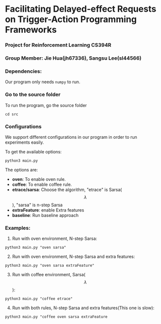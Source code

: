 
# Facilitating Delayed-effect Requests on Trigger-Action Programming Frameworks
### Project for Reinforcement Learning CS394R
### Group Member: Jie Hua(jh67336), Sangsu Lee(sl44566)

### Dependencies:
Our program only needs `numpy` to run. 
### Go to the source folder
To run the program, go the source folder
```
cd src
```
### Configurations
We support different configurations in our program in order to run experiments easily.

To get the available options:
```
python3 main.py
```
The options are:
* **oven**: To enable oven rule.
* **coffee**: To enable coffee rule.
* **etrace/sarsa**: Choose the algorithm, "etrace" is Sarsa($$\lambda$$), "sarsa" is n-step Sarsa
* **extraFeature**: enable Extra features
* **baseline**: Run baseline approach
### Examples:
1. Run with oven environment, N-step Sarsa:
```
python3 main.py "oven sarsa"
```
2. Run with oven environment, N-step Sarsa and extra features:
```
python3 main.py "oven sarsa extraFeature"
```
3. Run with coffee environment, Sarsa($$\lambda$$):
```
python3 main.py "coffee etrace"
```
4. Run with both rules, N-step Sarsa and extra features(This one is slow):
```
python3 main.py "coffee oven sarsa extraFeature
```
